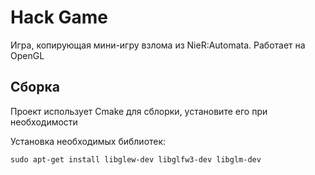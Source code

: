 # Hack Game
Игра, копирующая мини-игру взлома из NieR:Automata. Работает на OpenGL

## Сборка
Проект использует Cmake для сблорки, установите его при необходимости

Установка необходимых библиотек:
```
sudo apt-get install libglew-dev libglfw3-dev libglm-dev
```
